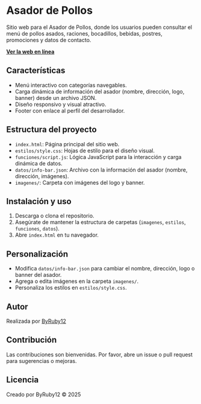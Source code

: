 # Asador de Pollos

Sitio web para el Asador de Pollos, donde los usuarios pueden consultar el menú de pollos asados, raciones, bocadillos, bebidas, postres, promociones y datos de contacto.

**[Ver la web en línea](https://byruby12.github.io/AsadorPollos/)**

## Características

- Menú interactivo con categorías navegables.
- Carga dinámica de información del asador (nombre, dirección, logo, banner) desde un archivo JSON.
- Diseño responsivo y visual atractivo.
- Footer con enlace al perfil del desarrollador.

## Estructura del proyecto

- `index.html`: Página principal del sitio web.
- `estilos/style.css`: Hojas de estilo para el diseño visual.
- `funciones/script.js`: Lógica JavaScript para la interacción y carga dinámica de datos.
- `datos/info-bar.json`: Archivo con la información del asador (nombre, dirección, imágenes).
- `imagenes/`: Carpeta con imágenes del logo y banner.

## Instalación y uso

1. Descarga o clona el repositorio.
2. Asegúrate de mantener la estructura de carpetas (`imagenes`, `estilos`, `funciones`, `datos`).
3. Abre `index.html` en tu navegador.

## Personalización

- Modifica `datos/info-bar.json` para cambiar el nombre, dirección, logo o banner del asador.
- Agrega o edita imágenes en la carpeta `imagenes/`.
- Personaliza los estilos en `estilos/style.css`.

## Autor

Realizada por [ByRuby12](https://github.com/ByRuby12)

## Contribución

Las contribuciones son bienvenidas. Por favor, abre un issue o pull request para sugerencias o mejoras.

## Licencia

Creado por ByRuby12 © 2025
